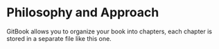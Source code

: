 # Philosophy and Approach

GitBook allows you to organize your book into chapters, each chapter is stored in a separate file like this one.
